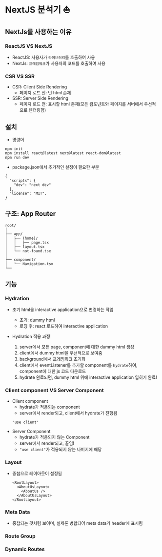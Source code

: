 # NextJS 분석기 ⛵

## NextJs를 사용하는 이유

### ReactJS VS NextJS

- ReactJS: 사용자가 `라이브러리`를 호출하여 사용
- NextJs: `프레임워크`가 사용자의 코드를 호출하여 사용

### CSR VS SSR

- CSR: Client Side Rendering
  - 페이지 로드 전: 빈 html 존재
- SSR: Server Side Rendering
  - 페이지 로드 전: 표시할 html 존재(모든 컴포넌트와 페이지를 서버에서 우선적으로 렌더링함)

## 설치

- 명령어

```
npm init
npm install react@latest next@latest react-dom@latest
npm run dev
```

- package.json에서 추가적인 설정이 필요한 부분

```
{
  "scripts": {
    "dev": "next dev"
  },
  "license": "MIT",
}
```

## 구조: App Router

```
root/
│
├── app/
│   ├── (home)/
│   │   ├── page.tsx
│   ├── layout.tsx
│   └── not-found.tsx
│
├── component/
│   └── Navigation.tsx
└──
```

## 기능

### Hydration

- 초기 html을 interactive application으로 변경하는 작업

  - 초기: dummy html
  - 로딩 후: react 로드하여 interactive application

- Hydration 적용 과정
  1. server에서 모든 page, component에 대한 dummy html 생성
  2. client에서 dummy html을 우선적으로 보여줌
  3. background에서 프레임워크 초기화
  4. client에서 eventListener를 추가할 component를 `hydrate`하여, component에 대한 js 코드 다운로드
  5. hydrate 완료되면, dummy html 위에 interactive application 입히기 완료!

### Client component VS Server Component

- Client component
  - hydrate가 적용되는 component
  - server에서 render되고, client에서 hydrate가 진행됨
  ```
  "use client"
  ```
- Server Component
  - hydrate가 적용되지 않는 Component
  - server에서 render되고, 끝임!
  - `"use client"`가 적용되지 않는 나머지에 해당

### Layout

- 중첩으로 레이아웃이 설정됨
  ```
  <RootLayout>
    <AboutUsLayout>
  	  <AboutUs />
    </AboutUsLayout>
  </RootLayout>
  ```

### Meta Data

- 중첩되는 것처럼 보이며, 실제론 병합되어 meta data가 header에 표시됨

### Route Group

### Dynamic Routes
